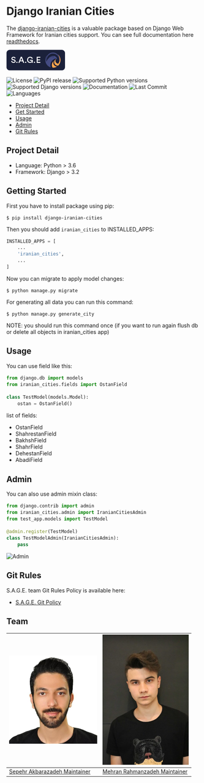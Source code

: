 # Django Iranian Cities

The [django-iranian-cities](https://github.com/sageteam-org/django-iranian-cities) is a valuable package based on Django Web Framework for Iranian cities support. You can see full documentation here [readthedocs](https://django-iranian-cities.readthedocs.io/).

[![SageTeam](https://github.com/sageteam-org/django-sage-painless/blob/develop/docs/images/tag_sage.png?raw=true "SageTeam")](http://sageteam.org)

![License](https://img.shields.io/github/license/sageteam-org/django-iranian-cities "django-iranian-cities")
![PyPI release](https://img.shields.io/pypi/v/django-iranian-cities "django-iranian-cities")
![Supported Python versions](https://img.shields.io/pypi/pyversions/django-iranian-cities "django-iranian-cities")
![Supported Django versions](https://img.shields.io/pypi/djversions/django-iranian-cities "django-iranian-cities")
![Documentation](https://img.shields.io/readthedocs/django-iranian-cities "django-iranian-cities")
![Last Commit](https://img.shields.io/github/last-commit/sageteam-org/django-iranian-cities/master "django-iranian-cities")
![Languages](https://img.shields.io/github/languages/top/sageteam-org/django-iranian-cities "django-iranian-cities")

- [Project Detail](#project-detail)
- [Get Started](#getting-started)
- [Usage](#usage)
- [Admin](#admin)
- [Git Rules](#git-rules)

## Project Detail

- Language: Python > 3.6
- Framework: Django > 3.2

## Getting Started

First you have to install package using pip:

```shell
$ pip install django-iranian-cities
```

Then you should add `iranian_cities` to INSTALLED_APPS:

```python
INSTALLED_APPS = [
    ...
    'iranian_cities',
    ...
]
```

Now you can migrate to apply model changes:

```shell
$ python manage.py migrate
```

For generating all data you can run this command:

```shell
$ python manage.py generate_city
```

NOTE: you should run this command once (if you want to run again flush db or delete all objects in iranian_cities app)

## Usage

You can use field like this:

```python
from django.db import models
from iranian_cities.fields import OstanField

class TestModel(models.Model):
    ostan = OstanField()
```

list of fields:

- OstanField
- ShahrestanField
- BakhshField
- ShahrField
- DehestanField
- AbadiField


## Admin

You can also use admin mixin class:

```python
from django.contrib import admin
from iranian_cities.admin import IranianCitiesAdmin
from test_app.models import TestModel

@admin.register(TestModel)
class TestModelAdmin(IranianCitiesAdmin):
    pass
```

![Admin](https://github.com/sageteam-org/django-iranian-cities/blob/master/docs/images/admin.jpg?raw=true)

## Git Rules

S.A.G.E. team Git Rules Policy is available here:

- [S.A.G.E. Git Policy](https://www.atlassian.com/git/tutorials/comparing-workflows/gitflow-workflow)

## Team
| [<img src="https://github.com/sageteam-org/django-sage-painless/blob/develop/docs/images/sepehr.jpeg?raw=true" width="230px" height="230px" alt="Sepehr Akbarzadeh">](https://github.com/sepehr-akbarzadeh) | [<img src="https://github.com/sageteam-org/django-sage-painless/blob/develop/docs/images/mehran.png?raw=true" width="225px" height="340px" alt="Mehran Rahmanzadeh">](https://github.com/mehran-rahmanzdeh) |
| ---------------------------------------------------------------------------------------------------------------------------------------------------------------------- | ---------------------------------------------------------------------------------------------------------------------------------------------------- |
| [Sepehr Akbarazadeh Maintainer](https://github.com/sepehr-akbarzadeh)                                                                                                             | [Mehran Rahmanzadeh Maintainer](https://github.com/mehran-rahmanzadeh)                                                                                                       |